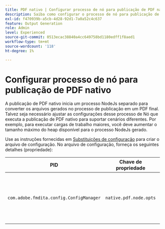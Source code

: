 ```yaml
---
title: PDF nativo | Configurar processo de nó para publicação de PDF nativo
description: Saiba como configurar o processo de nó para publicação de PDF nativo
exl-id: f470939b-a5cb-4d28-92d1-7a0a52c4c637
feature: Output Generation
role: Admin
level: Experienced
source-git-commit: 0513ecac38840a4cc649758bd1180edff1f8aed1
workflow-type: tm+mt
source-wordcount: '118'
ht-degree: 1%

---
```


# Configurar processo de nó para publicação de PDF nativo

A publicação de PDF nativo inicia um processo NodeJs separado para converter os arquivos gerados no processo de publicação em um PDF final. Talvez seja necessário ajustar as configurações desse processo de Nó que executa a publicação de PDF nativo para suportar cenários diferentes. Por exemplo, para executar cargas de trabalho maiores, você deve aumentar o tamanho máximo do heap disponível para o processo NodeJs gerado.

Use as instruções fornecidas em [Substituições de configuração](../cs-install-guide/download-install-additional-config-override.md) para criar o arquivo de configuração. No arquivo de configuração, forneça os seguintes detalhes (propriedade):

| PID | Chave de propriedade | Valor da propriedade |
|---|---|---|
| `com.adobe.fmdita.config.ConfigManager` | `native.pdf.node.opts` | Valor da string para definir qualquer padrão `NODE_OPTIONS`.<BR> Valor padrão: &quot;&quot; |

